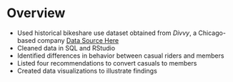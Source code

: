 # Overview

* Used historical bikeshare use dataset obtained from *Divvy*, a Chicago-based company
[Data Source Here](https://divvy-tripdata.s3.amazonaws.com/index.html)
* Cleaned data in SQL and RStudio
* Identified differences in behavior between casual riders and members
* Listed four recommendations to convert casuals to members
* Created data visualizations to illustrate findings
